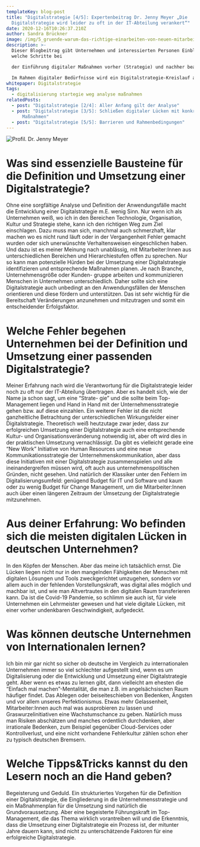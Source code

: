 ```yaml
---
templateKey: blog-post
title: "Digitalstrategie [4/5]: Expertenbeitrag Dr. Jenny Meyer „Die
  Digitalstrategie wird leider zu oft in der IT-Abteilung verankert“"
date: 2020-12-16T10:26:37.210Z
author: Sandra Brückner
image: /img/5_gruende-warum-das-richtige-einarbeiten-von-neuen-mitarbeitern.jpg
description: >-
  Dieser Blogbeitrag gibt Unternehmen und interessierten Personen Einblicke,
  welche Schritte bei

  der Einführung digitaler Maßnahmen vorher (Strategie) und nachher beachtet werden müssen.

  Im Rahmen digitaler Bedürfnisse wird ein Digitalstrategie-Kreislauf aufgezeigt, welcher als Leitfaden für eine umfassende Analyse und der Definition bzw. Umsetzung geeigneter Maßnahmen hin zu einem digitalen Unternehmen herangezogen werden kann. In einem Expertenbeitrag wird sich Dr. Jenny Meyer über wichtige Faktoren, Herausforderungen und Fehler bei der Definition und Einführung einer Digitalstrategie äußern.
whitepaper: Digitalstrategie
tags:
  - digitalisierung startegie weg analyse maßnahmen
relatedPosts:
  - post: "Digitalstrategie [2/4]: Aller Anfang gilt der Analyse"
  - post: "Digitalstrategie [3/5]: Schließen digitaler Lücken mit konkreten
      Maßnahmen"
  - post: "Digitalstrategie [5/5]: Barrieren und Rahmenbedingungen"
---
```

![](/img/jenny-meyer.jpg "Profil. Dr. Jenny Meyer")

# Was sind essenzielle Bausteine für die Definition und Umsetzung einer Digitalstrategie?

Ohne eine sorgfältige Analyse und Definition der Anwendungsfälle macht die Entwicklung einer Digitalstrategie m.E. wenig Sinn. Nur wenn ich als Unternehmen weiß, wo ich in den Bereichen Technologie, Organisation, Kultur und Strategie stehe, kann ich den richtigen Weg zum Ziel einschlagen. Dazu muss man sich, manchmal auch schmerzhaft, klar machen wo es nicht rund läuft oder in der Vergangenheit Fehler gemacht wurden oder sich unerwünschte Verhaltensweisen eingeschlichen haben. Und dazu ist es meiner Meinung nach unablässig, mit Mitarbeiter:Innen aus unterschiedlichen Bereichen und Hierarchiestufen offen zu sprechen. Nur so kann man potenzielle Hürden bei der Umsetzung einer Digitalstrategie identifizieren und entsprechende Maßnahmen planen. Je nach Branche, Unternehmensgröße oder Kunden- gruppe arbeiten und kommunizieren Menschen in Unternehmen unterschiedlich. Daher sollte sich eine Digitalstrategie auch unbedingt an den Anwendungsfällen der Menschen orientieren und diese fördern und unterstützen. Das ist sehr wichtig für die Bereitschaft Veränderungen anzunehmen und mitzutragen und somit ein entscheidender Erfolgsfaktor.

# Welche Fehler begehen Unternehmen bei der Definition und Umsetzung einer passenden Digitalstrategie?

Meiner Erfahrung nach wird die Verantwortung für die Digitalstrategie leider noch zu oft nur der IT-Abteilung übertragen. Aber es handelt sich, wie der Name ja schon sagt, um eine “Strate- gie” und die sollte beim Top-Management liegen und Hand in Hand mit der Unternehmensstrategie gehen bzw. auf diese einzahlen. Ein weiterer Fehler ist die nicht ganzheitliche Betrachtung der unterschiedlichen Wirkungsfelder einer Digitalstrategie. Theoretisch weiß heutzutage zwar jeder, dass zur erfolgreichen Umsetzung einer Digitalstrategie auch eine entsprechende Kultur- und Organisationsveränderung notwendig ist, aber oft wird dies in der praktischen Umsetzung vernachlässigt. Da gibt es vielleicht gerade eine “New Work” Initiative von Human Resources und eine neue Kommunikationsstrategie der Unternehmenskommunikation, aber dass diese Initiativen mit einer Digitalstrategie zusammenspielen und alle ineinandergreifen müssen wird, oft auch aus unternehmenspolitischen Gründen, nicht gesehen. Und natürlich der Klassiker unter den Fehlern im Digitalisierungsumfeld: genügend Budget für IT und Software und kaum oder zu wenig Budget für Change Management, um die Mitarbeiter:Innen auch über einen längeren Zeitraum der Umsetzung der Digitalstrategie mitzunehmen.

# Aus deiner Erfahrung: Wo befinden sich die meisten digitalen Lücken in deutschen Unternehmen?

In den Köpfen der Menschen. Aber das meine ich tatsächlich ernst. Die Lücken liegen nicht nur in den mangelnden Fähigkeiten der Menschen mit digitalen Lösungen und Tools zweckgerichtet umzugehen, sondern vor allem auch in der fehlenden Vorstellungskraft, was digital alles möglich und machbar ist, und wie man Altvertrautes in den digitalen Raum transferieren kann. Da ist die Covid-19 Pandemie, so schlimm sie auch ist, für viele Unternehmen ein Lehrmeister gewesen und hat viele digitale Lücken, mit einer vorher undenkbaren Geschwindigkeit, aufgedeckt.

# Was können deutsche Unternehmen von Internationalen lernen?

Ich bin mir gar nicht so sicher ob deutsche im Vergleich zu internationalen Unternehmen immer so viel schlechter aufgestellt sind, wenn es um Digitalisierung oder die Entwicklung und Umsetzung einer Digitalstrategie geht. Aber wenn es etwas zu lernen gibt, dann vielleicht am ehesten die “Einfach mal machen”-Mentalität, die man z.B. im angelsächsischen Raum häufiger findet. Das Ablegen oder beiseiteschieben von Bedenken, Ängsten und vor allem unseres Perfektionismus. Etwas mehr Gelassenheit, Mitarbeiter:Innen auch mal was ausprobieren zu lassen und Graswurzelinitiativen eine Wachstumschance zu geben. Natürlich muss man Risiken abschätzen und manches ordentlich durchdenken, aber irrationale Bedenken, zum Beispiel gegenüber Cloud-Services oder Kontrollverlust, und eine nicht vorhandene Fehlerkultur zählen schon eher zu typisch deutschen Bremsern.

# Welche Tipps&Tricks kannst du den Lesern noch an die Hand geben?

Begeisterung und Geduld. Ein strukturiertes Vorgehen für die Definition einer Digitalstrategie, die Eingliederung in die Unternehmensstrategie und ein Maßnahmenplan für die Umsetzung sind natürlich die Grundvoraussetzung. Aber eine begeisterte Führungskraft im Top-Management, die das Thema wirklich vorantreiben will und die Erkenntnis, dass die Umsetzung einer Digitalstrategie ein Prozess ist, der mitunter Jahre dauern kann, sind nicht zu unterschätzende Faktoren für eine erfolgreiche Digitalstrategie.